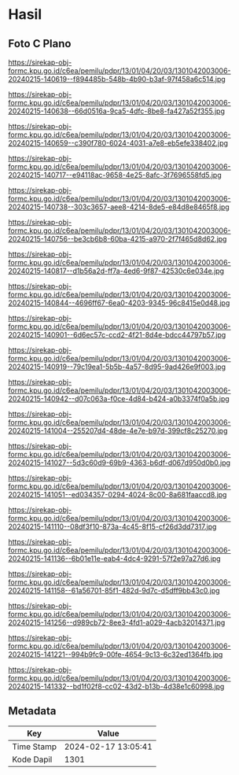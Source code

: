 # Hasil

## Foto C Plano

https://sirekap-obj-formc.kpu.go.id/c6ea/pemilu/pdpr/13/01/04/20/03/1301042003006-20240215-140619--f894485b-548b-4b90-b3af-97f458a6c514.jpg

https://sirekap-obj-formc.kpu.go.id/c6ea/pemilu/pdpr/13/01/04/20/03/1301042003006-20240215-140638--66d0516a-9ca5-4dfc-8be8-fa427a52f355.jpg

https://sirekap-obj-formc.kpu.go.id/c6ea/pemilu/pdpr/13/01/04/20/03/1301042003006-20240215-140659--c390f780-6024-4031-a7e8-eb5efe338402.jpg

https://sirekap-obj-formc.kpu.go.id/c6ea/pemilu/pdpr/13/01/04/20/03/1301042003006-20240215-140717--e94118ac-9658-4e25-8afc-3f7696558fd5.jpg

https://sirekap-obj-formc.kpu.go.id/c6ea/pemilu/pdpr/13/01/04/20/03/1301042003006-20240215-140738--303c3657-aee8-4214-8de5-e84d8e8465f8.jpg

https://sirekap-obj-formc.kpu.go.id/c6ea/pemilu/pdpr/13/01/04/20/03/1301042003006-20240215-140756--be3cb6b8-60ba-4215-a970-2f7f465d8d62.jpg

https://sirekap-obj-formc.kpu.go.id/c6ea/pemilu/pdpr/13/01/04/20/03/1301042003006-20240215-140817--d1b56a2d-ff7a-4ed6-9f87-42530c6e034e.jpg

https://sirekap-obj-formc.kpu.go.id/c6ea/pemilu/pdpr/13/01/04/20/03/1301042003006-20240215-140844--4696ff67-6ea0-4203-9345-96c8415e0d48.jpg

https://sirekap-obj-formc.kpu.go.id/c6ea/pemilu/pdpr/13/01/04/20/03/1301042003006-20240215-140901--6d6ec57c-ccd2-4f21-8d4e-bdcc44797b57.jpg

https://sirekap-obj-formc.kpu.go.id/c6ea/pemilu/pdpr/13/01/04/20/03/1301042003006-20240215-140919--79c19ea1-5b5b-4a57-8d95-9ad426e9f003.jpg

https://sirekap-obj-formc.kpu.go.id/c6ea/pemilu/pdpr/13/01/04/20/03/1301042003006-20240215-140942--d07c063a-f0ce-4d84-b424-a0b3374f0a5b.jpg

https://sirekap-obj-formc.kpu.go.id/c6ea/pemilu/pdpr/13/01/04/20/03/1301042003006-20240215-141004--255207d4-48de-4e7e-b97d-399cf8c25270.jpg

https://sirekap-obj-formc.kpu.go.id/c6ea/pemilu/pdpr/13/01/04/20/03/1301042003006-20240215-141027--5d3c60d9-69b9-4363-b6df-d067d950d0b0.jpg

https://sirekap-obj-formc.kpu.go.id/c6ea/pemilu/pdpr/13/01/04/20/03/1301042003006-20240215-141051--ed034357-0294-4024-8c00-8a681faaccd8.jpg

https://sirekap-obj-formc.kpu.go.id/c6ea/pemilu/pdpr/13/01/04/20/03/1301042003006-20240215-141110--08df3f10-873a-4c45-8f15-cf26d3dd7317.jpg

https://sirekap-obj-formc.kpu.go.id/c6ea/pemilu/pdpr/13/01/04/20/03/1301042003006-20240215-141136--6b01e11e-eab4-4dc4-9291-57f2e97a27d6.jpg

https://sirekap-obj-formc.kpu.go.id/c6ea/pemilu/pdpr/13/01/04/20/03/1301042003006-20240215-141158--61a56701-85f1-482d-9d7c-d5dff9bb43c0.jpg

https://sirekap-obj-formc.kpu.go.id/c6ea/pemilu/pdpr/13/01/04/20/03/1301042003006-20240215-141256--d989cb72-8ee3-4fd1-a029-4acb32014371.jpg

https://sirekap-obj-formc.kpu.go.id/c6ea/pemilu/pdpr/13/01/04/20/03/1301042003006-20240215-141221--994b9fc9-00fe-4654-9c13-6c32ed1364fb.jpg

https://sirekap-obj-formc.kpu.go.id/c6ea/pemilu/pdpr/13/01/04/20/03/1301042003006-20240215-141332--bd1f02f8-cc02-43d2-b13b-4d38e1c60998.jpg


## Metadata

| Key        | Value               |
| ---------- | ------------------- |
| Time Stamp | 2024-02-17 13:05:41 |
| Kode Dapil | 1301                |



